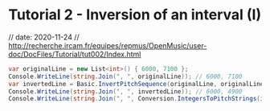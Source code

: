 # Tutorial 2 - Inversion of an interval (I)

// date: 2020-11-24
// http://recherche.ircam.fr/equipes/repmus/OpenMusic/user-doc/DocFiles/Tutorial/tut002/Index.html

```csharp
var originalLine = new List<int>() { 6000, 7100 };
Console.WriteLine(string.Join(", ", originalLine)); // 6000, 7100
var invertedLine = Basic.InvertPitchSequence(originalLine, originalLine[0]);
Console.WriteLine(string.Join(", ", invertedLine)); // 6000, 4900
Console.WriteLine(string.Join(", ", Conversion.IntegersToPitchStrings(invertedLine))); // C4, C#3
```

